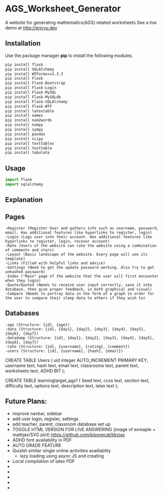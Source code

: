 # AGS_Worksheet_Generator

A website for generating mathematics(AGS) related worksheets
See a live demo at http://ericyu.dev

## Installation

Use the package manager **pip** to install the following modules.

```bash
pip install flask
pip install SQLAlchemy
pip install WTForms==2.3.3
pip install Flask
pip install Flask-Bootstrap
pip install Flask-Login
pip install Flask-MySQL
pip install Flask-MySQLdb
pip install Flask-SQLAlchemy
pip install Flask-WTF
pip install latextable
pip install names
pip install num2words
pip install numpy
pip install sympy
pip install pandas
pip install scipy
pip install texttables
pip install texttable
pip install tabulate
```

## Usage

```python
import flask
import sqlalchemy
```

## Explanation


## Pages
    -Register (Register User and gathers info such as username, password, email. Has additional features like hyperlinks to register, login)
    -Login (Logs user into their account. Has additional features like hyperlinks to register, login, recover account)
    -Rate (Users of the website can rate the website using a combination of comments and stars)
    -Layout (Basic landscape of the website. Every page will use its template)
    -Links (Filled with helpful links and advice)
    -Settings (Need to get the update password working. Also try to get unhashed password)
    -Index ("Main" page of the website that the user will first encounter when they login)
    -Quote/Quoted (Needs to receive user input correctly, save it into database, then give proper feedback, in both graphical and visual)
    -Compare (Needs to portray data in the form of a graph in order for the user to compare their sleep data to others if they wish to)


## Databases
    -age (Structure: {id}, {age})
	-data (Structure: {id}, {day1}, {day2}, {day3}, {day4}, {day5}, {day6}, {day7})
	-datadump (Structure: {id}, {day1}, {day2}, {day3}, {day4}, {day5}, {day6}, {day7})
	-rate (Structure: {id}, {username}, {rating}, {comment})
	-users (Structure: {id}, {username}, {hash}, {email})
CREATE TABLE Users (
    uid integer AUTO_INCREMENT PRIMARY KEY,
    username text,
    hash text,
    email text,
    classrooms text,
    parent text,
    worksheets text,
    ADHD BIT
);

CREATE TABLE learningtarget_ags1 (
    Seed text,
    ccss text,
    section text,
    difficulty text,
    options text,
    description text,
    latex text
);

## Future Plans:
* improve navbar, sidebar
* add user login, register, settings
* add teacher, parent, classroom database set up
* TOGGLE HTML VERSION FOR LIVE ANSWERING (image of exmaple + mathjax/SVG plot) https://github.com/kisonecat/tikzjax
* ADHD font availability in PDF
* AUTO GRADE FEATURE
* Quizlet similar single online activities availiablity
    - lazy loading using async JS and creating
* Local compilation of latex PDF
* 
* 
* 
* 
* 